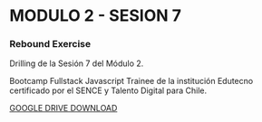 # MODULO 2 - SESION 7
### Rebound Exercise

Drilling de la Sesión 7 del Módulo 2.

Bootcamp Fullstack Javascript Trainee de la institución Edutecno certificado por el SENCE y Talento Digital para Chile.

[GOOGLE DRIVE DOWNLOAD](https://drive.google.com/file/d/1F5Y_kRiq9H6EbPbY94H7xPDTey2dNt0r/view?usp=drive_link)
